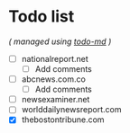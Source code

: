 # Todo list

_\( managed using [todo-md](https://github.com/Hypercubed/todo-md) \)_

- [ ] nationalreport.net
  - [ ] Add comments
- [ ] abcnews.com.co
  - [ ] Add comments
- [ ] newsexaminer.net
- [ ] worlddailynewsreport.com
- [x] thebostontribune.com